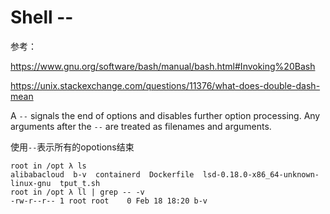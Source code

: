 # Shell --

参考：

https://www.gnu.org/software/bash/manual/bash.html#Invoking%20Bash

https://unix.stackexchange.com/questions/11376/what-does-double-dash-mean

A `--` signals the end of options and disables further option processing. Any arguments after the `--` are treated as filenames and arguments.

使用`--`表示所有的opotions结束

```
root in /opt λ ls
alibabacloud  b-v  containerd  Dockerfile  lsd-0.18.0-x86_64-unknown-linux-gnu  tput_t.sh
root in /opt λ ll | grep -- -v
-rw-r--r-- 1 root root    0 Feb 18 18:20 b-v
```

